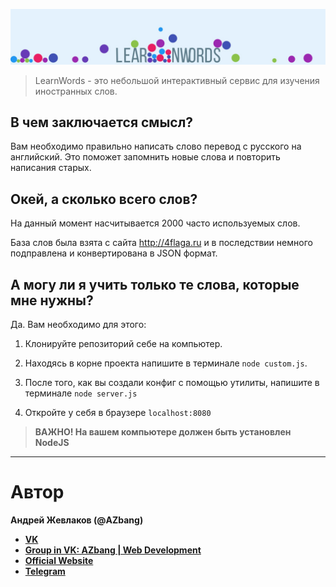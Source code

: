 ![Banner](https://github.com/AZbang/media-storage/blob/master/LearnWords/main.jpg)

> LearnWords - это небольшой интерактивный сервис для изучения иностранных слов.

## В чем заключается смысл?
Вам необходимо правильно написать слово перевод с русского на английский. Это поможет запомнить новые слова и повторить написания старых.

## Окей, а сколько всего слов?
На данный момент насчитывается 2000 часто используемых слов. 

База слов была взята с сайта http://4flaga.ru и в последствии немного подправлена и конвертирована в JSON формат.

## А могу ли я учить только те слова, которые мне нужны?
Да. Вам необходимо для этого:

1. Клонируйте репозиторий себе на компьютер. 
   
2. Находясь в корне проекта напишите в терминале `node custom.js`.

3. После того, как вы создали конфиг с помощью утилиты, напишите в терминале `node server.js`

4. Откройте у себя в браузере `localhost:8080`

> **ВАЖНО! На вашем компьютере должен быть установлен NodeJS**

------

# Автор
**Андрей Жевлаков (@AZbang)**
* __[VK](https://vk.com/id216312691)__
* __[Group in VK: AZbang | Web Development](https://vk.com/azbang)__
* __[Official Website](https://azbang.github.io/)__
* __[Telegram](https://telegram.me/AZbang)__


